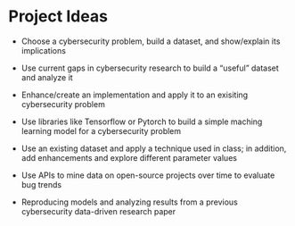 # Project Ideas

- Choose a cybersecurity problem, build a dataset, and show/explain its implications

- Use current gaps in cybersecurity research to build a “useful” dataset and analyze it

- Enhance/create an implementation and apply it to an exisiting cybersecurity problem

- Use libraries like Tensorflow or Pytorch to build a simple maching learning model for a cybersecurity problem

- Use an existing dataset and apply a technique used in class; in addition, add enhancements and explore different parameter values

- Use APIs to mine data on open-source projects over time to evaluate bug trends

- Reproducing models and analyzing results from a previous cybersecurity data-driven research paper 
